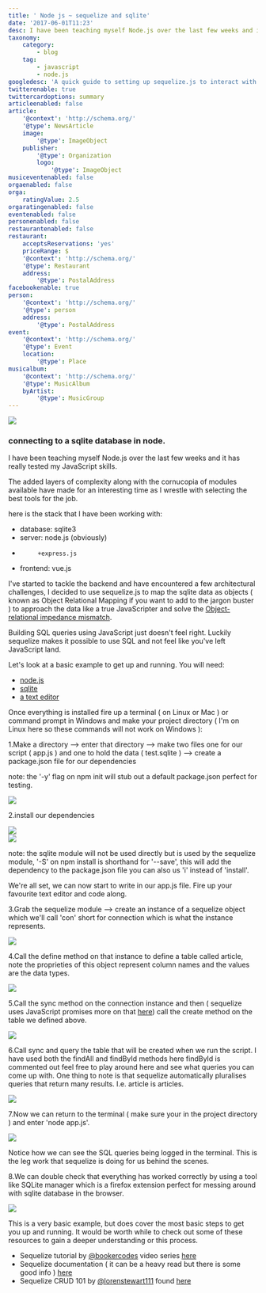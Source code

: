 ```yaml
---
title: ' Node js ~ sequelize and sqlite'
date: '2017-06-01T11:23'
desc: I have been teaching myself Node.js over the last few weeks and it has really tested my JavaScript skills.  
taxonomy:
    category:
        - blog
    tag:
        - javascript
        - node.js
googledesc: 'A quick guide to setting up sequelize.js to interact with a sqlite database in node.'
twitterenable: true
twittercardoptions: summary
articleenabled: false
article:
    '@context': 'http://schema.org/'
    '@type': NewsArticle
    image:
        '@type': ImageObject
    publisher:
        '@type': Organization
        logo:
            '@type': ImageObject
musiceventenabled: false
orgaenabled: false
orga:
    ratingValue: 2.5
orgaratingenabled: false
eventenabled: false
personenabled: false
restaurantenabled: false
restaurant:
    acceptsReservations: 'yes'
    priceRange: $
    '@context': 'http://schema.org/'
    '@type': Restaurant
    address:
        '@type': PostalAddress
facebookenable: true
person:
    '@context': 'http://schema.org/'
    '@type': person
    address:
        '@type': PostalAddress
event:
    '@context': 'http://schema.org/'
    '@type': Event
    location:
        '@type': Place
musicalbum:
    '@context': 'http://schema.org/'
    '@type': MusicAlbum
    byArtist:
        '@type': MusicGroup
---
```


	
![](./images/node.js.png?cropResize=300,300)
### connecting to a sqlite database in node.  
  
I have been teaching myself Node.js over the last few weeks and it has really tested my JavaScript skills.  
  
The added layers of complexity along with the cornucopia of modules available have made for an interesting time as I wrestle with selecting the best tools for the job.  
  
here is the stack that I have been working with:  
  
* database: sqlite3  
* server: node.js (obviously)  
*          +express.js  
* frontend: vue.js  
  
I've started to tackle the backend and have encountered a few architectural challenges, I decided to use sequelize.js to map the sqlite data as objects ( known as Object Relational Mapping if you want to add to the jargon buster ) to approach the data like a true JavaScripter and solve the [Object-relational impedance mismatch](https://en.wikipedia.org/wiki/Object-relational_impedance_mismatch).  
  
Building SQL queries using JavaScript just doesn't feel right. Luckily sequelize makes it possible to use SQL and not feel like you've left JavaScript land. 
 
Let's look at a basic example to get up and running. You will need: 
 
* [node.js](https://nodejs.org/en/download/) 
* [sqlite](http://sqlite.org/download.html) 
* [a text editor](http://blog.liveedu.tv/10-best-text-editors-programming-2016/) 
 
Once everything is installed fire up a terminal ( on Linux or Mac ) or command prompt in Windows and make your project directory ( I'm on Linux here so these commands will not work on Windows ): 
 
1.Make a directory --> enter that directory --> make two files one for our script ( app.js ) and one to hold the data ( test.sqlite ) --> create a package.json file for our dependencies 
 
note: the '-y' flag on npm init will stub out a default package.json perfect for testing. 
 
![](./images/setup.png)
 
2.install our dependencies 
 
![](./images/setup2.png) <br/> 
![](./images/setup3.png) 
  
note: the sqlite module will not be used directly but is used by the sequelize module, '-S' on npm install is shorthand for '--save', this will add the dependency to the package.json file you can also us 'i' instead of 'install'.  
 
We're all set, we can now start to write in our app.js file. Fire up your favourite text editor and code along.
 
3.Grab the sequelize module --> create an instance of a sequelize object which we'll call 'con' short for connection which is what the instance represents. 
 
![](./images/1.png)
 
4.Call the define method on that instance to define a table called article, note the proprieties of this object represent column names and the values are the data types. 
 
![](./images/2.png)
 
5.Call the sync method on the connection instance and then ( sequelize uses JavaScript promises more on that [here](https://medium.com/javascript-scene/master-the-javascript-interview-what-is-a-promise-27fc71e77261)) call the create method on the table we defined above.  
 
![](./images/3.png)
 
6.Call sync and query the table that will be created when we run the script. I have used both the findAll and findById methods here findById is commented out feel free to play around here and see what queries you can come up with. One thing to note is that sequelize automatically pluralises queries that return many results. I.e. article is articles. 
 
![](./images/4.png)
 
7.Now we can return to the terminal ( make sure your in the project directory ) and enter 'node app.js'.  
 
![](./images/5.png)
 
Notice how we can see the SQL queries being logged in the terminal. This is the leg work that sequelize is doing for us behind the scenes. 
 
8.We can double check that everything has worked correctly by using a tool like SQLite manager which is a firefox extension perfect for messing around with sqlite database in the browser. 
 
![](./images/6.png)
 
This is a very basic example, but does cover the most basic steps to get you up and running. It would be worth while to check out some of these resources to gain a deeper understanding or this process. 
 
* Sequelize tutorial by [@bookercodes](https://twitter.com/bookercodes) video series [here](https://www.youtube.com/watch?v=qsDvJrGMSUY&list=PL5ze0DjYv5DYBDfl0vF_VRxEu8JdTIHlR)  
* Sequelize documentation ( it can be a heavy read but there is some good info ) [here](http://docs.sequelizejs.com/) 
* Sequelize CRUD 101 by [@lorenstewart111](https://twitter.com/lorenstewart111) found [here](http://lorenstewart.me/2016/10/03/sequelize-crud-101/)
 
               